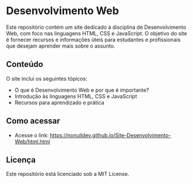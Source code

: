 # Desenvolvimento Web

Este repositório contém um site dedicado à disciplina de Desenvolvimento Web, com foco nas linguagens HTML, CSS e JavaScript. O objetivo do site é fornecer recursos e informações úteis para estudantes e profissionais que desejam aprender mais sobre o assunto.

## Conteúdo

O site inclui os seguintes tópicos:

- O que é Desenvolvimento Web e por que é importante?
- Introdução às linguagens HTML, CSS e JavaScript
- Recursos para aprendizado e prática

## Como acessar

- Acesse o link: https://nonulldev.github.io/Site-Desenvolvimento-Web/html.html

## Licença

Este repositório está licenciado sob a MIT License. 

